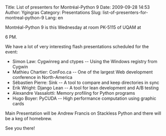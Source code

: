 Title: List of presenters for Montréal-Python 9
Date: 2009-09-28 14:53
Author: Ygingras
Category: Presentations
Slug: list-of-presenters-for-montreal-python-9
Lang: en

<!--:en-->Montréal-Python 9 is this Wednesday at room PK-5115 of UQAM at
6 PM.

We have a lot of very interesting flash presentations scheduled for the
event:

-   Simon Law: Cygwinreg and ctypes -- Using the Windows registry from
    Cygwin
-   Mathieu Chartier: ConFoo.ca -- One of the largest Web development
    conference in North-America
-   Sébastien Pierre: Sink -- A tool to compare and keep directories in
    sync
-   Erik Wright: Django Lean -- A tool for lean development and A/B
    testing
-   Alexandre Vassalotti: Memory profiling for Python programs
-   Hugo Boyer: PyCUDA -- High performance computation using graphic
    cards

Main Presentation will be Andrew Francis on Stackless Python and there
will be a keg of homebrew.

</p>
See you there!

<!--:-->
